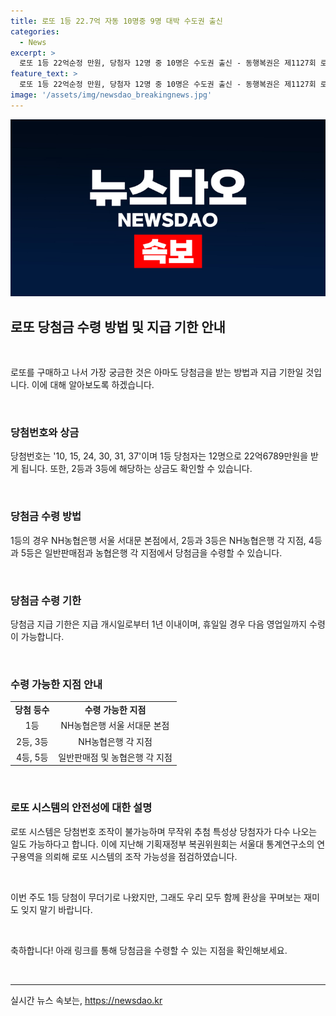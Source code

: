 ```yaml
---
title: 로또 1등 22.7억 자동 10명중 9명 대박 수도권 출신
categories:
  - News
excerpt: >
  로또 1등 22억순정 만원, 당첨자 12명 중 10명은 수도권 출신 - 동행복권은 제1127회 로또복권 추첨 결과를 발표했다. 1등 당첨번호를 모두 맞힌 12명 중 10명이 수도권 출신으로, 22억6789만원을 수령할 예정이다. 또한, 2등과 3등 당첨자들도 상금을 받게 되었다. 이에 따라 당첨금 수령 기한과 수령 방법에 대한 안내도 함께 발표되었다. 1등에 당첨될 확률은 벼락에 맞을 확률보다도 어렵다는데, 이에 대한 논란도 계속되고 있다.
feature_text: >
  로또 1등 22억순정 만원, 당첨자 12명 중 10명은 수도권 출신 - 동행복권은 제1127회 로또복권 추첨 결과를 발표했다. 1등 당첨번호를 모두 맞힌 12명 중 10명이 수도권 출신으로, 22억6789만원을 수령할 예정이다. 또한, 2등과 3등 당첨자들도 상금을 받게 되었다. 이에 따라 당첨금 수령 기한과 수령 방법에 대한 안내도 함께 발표되었다. 1등에 당첨될 확률은 벼락에 맞을 확률보다도 어렵다는데, 이에 대한 논란도 계속되고 있다.
image: '/assets/img/newsdao_breakingnews.jpg'
---
```


<p><img src="/assets/img/newsdao_breakingnews.jpg" alt="implanttips 속보" /></p>

<h2 data-ke-size="size26">로또 당첨금 수령 방법 및 지급 기한 안내</h2>

<p data-ke-size="size16">&nbsp;</p>

<p>로또를 구매하고 나서 가장 궁금한 것은 아마도 당첨금을 받는 방법과 지급 기한일 것입니다. 이에 대해 알아보도록 하겠습니다.</p>

<p data-ke-size="size16">&nbsp;</p>

<h3>당첨번호와 상금</h3>

<p data-ke-size="size16">당첨번호는 '10, 15, 24, 30, 31, 37'이며 1등 당첨자는 12명으로 22억6789만원을 받게 됩니다. 또한, 2등과 3등에 해당하는 상금도 확인할 수 있습니다. </p>

<p data-ke-size="size16">&nbsp;</p>

<h3>당첨금 수령 방법</h3>

<p data-ke-size="size16">1등의 경우 NH농협은행 서울 서대문 본점에서, 2등과 3등은 NH농협은행 각 지점, 4등과 5등은 일반판매점과 농협은행 각 지점에서 당첨금을 수령할 수 있습니다. </p>

<p data-ke-size="size16">&nbsp;</p>

<h3>당첨금 수령 기한</h3>

<p data-ke-size="size16">당첨금 지급 기한은 지급 개시일로부터 1년 이내이며, 휴일일 경우 다음 영업일까지 수령이 가능합니다.</p>

<p data-ke-size="size16">&nbsp;</p>

<h3>수령 가능한 지점 안내</h3>

<table>
    <tbody>
        <tr>
            <td style="text-align: center; height: 17px;"><b>당첨 등수</b></td>
            <td style="text-align: center; height: 17px;"><b>수령 가능한 지점</b></td>
        </tr>
        <tr>
            <td style="text-align: center; height: 17px;">1등</td>
            <td style="text-align: center; height: 17px;">NH농협은행 서울 서대문 본점</td>
        </tr>
        <tr>
            <td style="text-align: center; height: 17px;">2등, 3등</td>
            <td style="text-align: center; height: 17px;">NH농협은행 각 지점</td>
        </tr>
        <tr>
            <td style="text-align: center; height: 17px;">4등, 5등</td>
            <td style="text-align: center; height: 17px;">일반판매점 및 농협은행 각 지점</td>
        </tr>
    </tbody>
</table>

<p data-ke-size="size16">&nbsp;</p>

<h3>로또 시스템의 안전성에 대한 설명</h3>

<p data-ke-size="size16">로또 시스템은 당첨번호 조작이 불가능하며 무작위 추첨 특성상 당첨자가 다수 나오는 일도 가능하다고 합니다. 이에 지난해 기획재정부 복권위원회는 서울대 통계연구소의 연구용역을 의뢰해 로또 시스템의 조작 가능성을 점검하였습니다. </p>

<p data-ke-size="size16">&nbsp;</p>

<p>이번 주도 1등 당첨이 무더기로 나왔지만, 그래도 우리 모두 함께 환상을 꾸며보는 재미도 잊지 말기 바랍니다.</p>

<p data-ke-size="size16">&nbsp;</p>

<p>축하합니다! 아래 링크를 통해 당첨금을 수령할 수 있는 지점을 확인해보세요.</p>

<p data-ke-size="size16">&nbsp;</p>

<p><hr></p>
실시간 뉴스 속보는, <a href="https://newsdao.kr" rel="dofollow">https://newsdao.kr</a>


